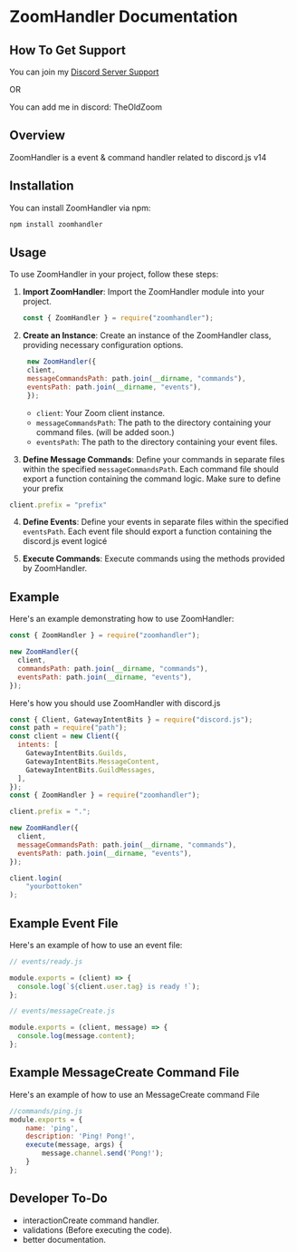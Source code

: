 # ZoomHandler Documentation

## How To Get Support

You can join my [Discord Server Support](https://discord.gg/NYXwbBQMzJ)

OR

You can add me in discord: TheOldZoom

## Overview

ZoomHandler is a event & command handler related to discord.js v14

## Installation

You can install ZoomHandler via npm:

```bash
npm install zoomhandler
```

## Usage

To use ZoomHandler in your project, follow these steps:

1. **Import ZoomHandler**: Import the ZoomHandler module into your project.

   ```javascript
   const { ZoomHandler } = require("zoomhandler");
   ```

2. **Create an Instance**: Create an instance of the ZoomHandler class, providing necessary configuration options.

   ```javascript
    new ZoomHandler({
    client,
    messageCommandsPath: path.join(__dirname, "commands"),
    eventsPath: path.join(__dirname, "events"),
    });
   ```

   - `client`: Your Zoom client instance.
   - `messageCommandsPath`: The path to the directory containing your command files. (will be added soon.)
   - `eventsPath`: The path to the directory containing your event files.

3. **Define Message Commands**: Define your commands in separate files within the specified `messageCommandsPath`. Each command file should export a function containing the command logic. Make sure to define your prefix 
```js
client.prefix = "prefix"
```

4. **Define Events**: Define your events in separate files within the specified `eventsPath`. Each event file should export a function containing the discord.js event logicé

5. **Execute Commands**: Execute commands using the methods provided by ZoomHandler.

## Example

Here's an example demonstrating how to use ZoomHandler:

```javascript
const { ZoomHandler } = require("zoomhandler");

new ZoomHandler({
  client,
  commandsPath: path.join(__dirname, "commands"),
  eventsPath: path.join(__dirname, "events"),
});
```

Here's how you should use ZoomHandler with discord.js
```js
const { Client, GatewayIntentBits } = require("discord.js");
const path = require("path");
const client = new Client({
  intents: [
    GatewayIntentBits.Guilds,
    GatewayIntentBits.MessageContent,
    GatewayIntentBits.GuildMessages,
  ],
});
const { ZoomHandler } = require("zoomhandler");

client.prefix = ".";

new ZoomHandler({
  client,
  messageCommandsPath: path.join(__dirname, "commands"),
  eventsPath: path.join(__dirname, "events"),
});

client.login(
    "yourbottoken"
);
```

## Example Event File

Here's an example of how to use an event file:

```javascript
// events/ready.js

module.exports = (client) => {
  console.log(`${client.user.tag} is ready !`);
};
```

```javascript
// events/messageCreate.js

module.exports = (client, message) => {
  console.log(message.content);
};
```

## Example MessageCreate Command File

Here's an example of how to use an MessageCreate command File

```js
//commands/ping.js
module.exports = {
    name: 'ping',
    description: 'Ping! Pong!',
    execute(message, args) {
        message.channel.send('Pong!');
    }
};
```


## Developer To-Do

- interactionCreate command handler.
- validations (Before executing the code).
- better documentation.
